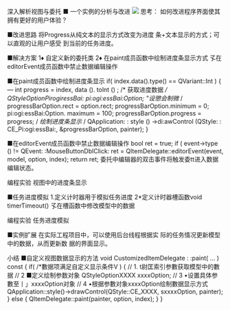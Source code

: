 深入解析视图与委托
■ 一个实例的分析与改进
![](_v_images_/.png)
思考：
如何改进程序界面使其拥有更好的用户体验？

■改进思路
将Progress从纯文本的显示方式改变为进度
条+文本显示的方式；可以直观的让用户感受
到当前的任务进度。

■解决方案
1♦ 自定义新的委托类
2♦ 在paint成员函数中绘制进度条显示方式
孓在editorEvent成员函数中禁止数据编辑操作

■在paint成员函数中绘制进度条显示
if( index.data().type() == QVariant::Int )
{ —
int progress = index, data (). tolnt () ; /* 获取进度数据 */
QStyleOptionPirogiressBai: pi:ogi:essBai:Option;
"设懲会制微* /
progressBarOption.rect = option.rect;
progressBarOption.minimum = 0;
pi:ogi:essBai:Option. maximum = 100;
progressBarOption.progress = progress;
/ *绘制进度条显示* /
QApplication: : style () ->di:awControl (QStyle: : CE_Pi:ogi:essBai:,
&progressBarOption,
painter);
}

■在editorEvent成员函数中禁止数据编辑操作
bool ret = true;
if ( event->type () != QEvent: :MouseButtonDblClick:
ret = QltemDelegate::editorEvent(event,
model,
option,
index);
return ret;
委托中编辑器的双击事件将触发委tt进入数据编辑状态。

编程实验 视图中的进度条显示

■任务进度模拟
1.定义计时器用于模拟任务进度
2*定义计时器槽函数void timerTimeout()
孓在槽函数中修改模型中的数据

编程实验 任务进度模拟

■实例扩展
在实际工程项目中，可以使用后台线程根据实
际的任务情况更新模型中的数据，从而更新数
据的界面显示。

小结
■自定义视图数据显示的方法
void CustomizedltemDelegate : :paint( ... ) const
{
if( /*數据项满足自定义显示条件V ) {
// 1. t尉匡索引参數获取模型中的數据 // 2 ■定义绘制参数对象
QStyleOptionXXXX xxxxOption;
// 3 •设置具体参數至丨」xxxxOption对象
// 4 •根据参數对象xxxxOption绘制數据显示方式
QApplication::style()->drawControl(QStyle::CE_XXXX,
sxxxxOption,
painter);
}
else
{
QltemDelegate::paint(painter, option, index);
}
}


